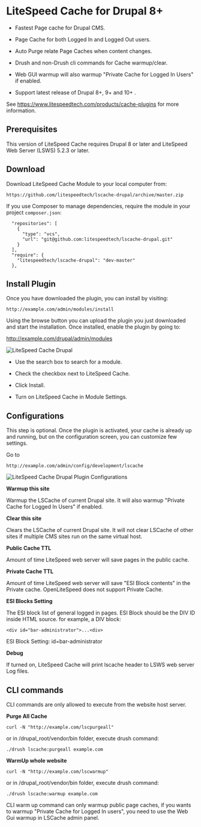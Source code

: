 LiteSpeed Cache for Drupal 8+
============================

* Fastest Page cache for Drupal CMS.

* Page Cache for both Logged In and Logged Out users. 

* Auto Purge relate Page Caches when content changes.

* Drush and non-Drush cli commands for Cache warmup/clear.

* Web GUI warmup will also warmup "Private Cache for Logged In Users" if enabled.

* Support latest release of Drupal 8+, 9+ and 10+ .

See https://www.litespeedtech.com/products/cache-plugins for more information.



Prerequisites
-------------
This version of LiteSpeed Cache requires Drupal 8 or later and LiteSpeed Web Server (LSWS) 5.2.3 or later.


Download
-------------
Download LiteSpeed Cache Module to your local computer from:

    https://github.com/litespeedtech/lscache-drupal/archive/master.zip

If you use Composer to manage dependencies, require the module in your project `composer.json`:

```
  "repositories": [
    {
      "type": "vcs",
      "url": "git@github.com:litespeedtech/lscache-drupal.git"
    }
  ],
  "require": {
    "litespeedtech/lscache-drupal": "dev-master"
  },
```

Install Plugin
-------------
Once you have downloaded the plugin, you can install by visiting:

    http://example.com/admin/modules/install

Using the browse button you can upload the plugin you just downloaded and start the installation. Once installed, enable the plugin by going to:

http://example.com/drupal/admin/modules


![LiteSpeed Cache Drupal](https://www.litespeedtech.com/support/wiki/lib/exe/fetch.php/litespeed_wiki:cache:enable_lscache_drupal.png)

* Use the search box to search for a module.

* Check the checkbox next to LiteSpeed Cache.

* Click Install.

* Turn on LiteSpeed Cache in Module Settings.


Configurations
-------------

This step is optional. Once the plugin is activated, your cache is already up and running, but on the configuration screen, you can customize few settings.

Go to

    http://example.com/admin/config/development/lscache
    
  ![LiteSpeed Cache Drupal Plugin Configurations](https://www.litespeedtech.com/support/wiki/lib/exe/fetch.php/litespeed_wiki:cache:configure-lscache.png?cache=)

**Warmup this site**

Warmup the LSCache of current Drupal site. It will also warmup "Private Cache for Logged In Users" if enabled.

**Clear this site**

Clears the LSCache of current Drupal site. It will not clear LSCache of other sites if multiple CMS sites run on the same virtual host.

**Public Cache TTL**

Amount of time LiteSpeed web server will save pages in the public cache.

**Private Cache TTL**

Amount of time LiteSpeed web server will save "ESI Block contents" in the Private cache. OpenLiteSpeed does not support Private Cache.

**ESI Blocks Setting**

The ESI block list of general logged in pages. ESI Block should be the DIV ID inside HTML source. for example, a DIV block: 

```
<div id="bar-administrator">...<div>
```

ESI Block Setting: id=bar-administrator

**Debug**

If turned on, LiteSpeed Cache will print lscache header to LSWS web server Log files.


CLI commands
-------------

CLI commands are only allowed to execute from the website host server.

**Purge All Cache**

```
curl -N "http://example.com/lscpurgeall"
```

or in /drupal_root/vendor/bin folder, execute drush command:

```
./drush lscache:purgeall example.com
```

**WarmUp whole website**

```
curl -N "http://example.com/lscwarmup"
```

or in /drupal_root/vendor/bin folder, execute drush command:

```
./drush lscache:warmup example.com
```

CLI warm up command can only warmup public page caches, if you wants to warmup "Private Cache for Logged In users", you need to use the Web Gui warmup in LSCache admin panel.
